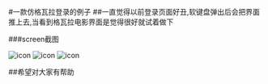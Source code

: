 #一款仿格瓦拉登录的例子
##一直觉得以前登录页面好丑,软键盘弹出后会把界面推上去,当看到格瓦拉电影界面是觉得很好就试着做下

###screen截图

![icon](http://7xohy8.com1.z0.glb.clouddn.com/应用宝截屏2015111105.png)
![icon](http://7xohy8.com1.z0.glb.clouddn.com/应用宝截屏2015111105.png)
![icon](http://7xohy8.com1.z0.glb.clouddn.com/应用宝截屏2015111107.png)

##希望对大家有帮助



